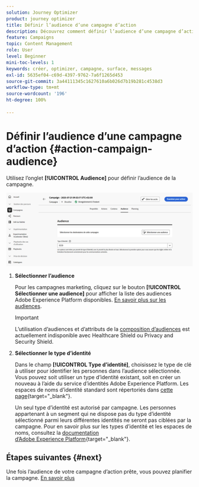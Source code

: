 ```yaml
---
solution: Journey Optimizer
product: journey optimizer
title: Définir l’audience d’une campagne d’action
description: Découvrez comment définir l’audience d’une campagne d’action.
feature: Campaigns
topic: Content Management
role: User
level: Beginner
mini-toc-levels: 1
keywords: créer, optimizer, campagne, surface, messages
exl-id: 5635ef04-c69d-4397-9762-7a6f1265d453
source-git-commit: 3a44111345c1627610a6b026d7b19b281c4538d3
workflow-type: tm+mt
source-wordcount: '196'
ht-degree: 100%

---
```


# Définir l’audience d’une campagne d’action {#action-campaign-audience}

Utilisez l’onglet **[!UICONTROL Audience]** pour définir l’audience de la campagne.

![](assets/campaign-audience.png)

1. **Sélectionner l’audience**

   Pour les campagnes marketing, cliquez sur le bouton **[!UICONTROL Sélectionner une audience]** pour afficher la liste des audiences Adobe Experience Platform disponibles. [En savoir plus sur les audiences](../audience/about-audiences.md).

   >[!IMPORTANT]
   >
   >L’utilisation d’audiences et d’attributs de la [composition d’audiences](../audience/get-started-audience-orchestration.md) est actuellement indisponible avec Healthcare Shield ou Privacy and Security Shield.

1. **Sélectionner le type d’identité**

   Dans le champ **[!UICONTROL Type d’identité]**, choisissez le type de clé à utiliser pour identifier les personnes dans l’audience sélectionnée. Vous pouvez soit utiliser un type d’identité existant, soit en créer un nouveau à l’aide du service d’identités Adobe Experience Platform. Les espaces de noms d’identité standard sont répertoriés dans [cette page](https://experienceleague.adobe.com/fr/docs/experience-platform/identity/features/namespaces#standard){target="_blank"}.

   Un seul type d’identité est autorisé par campagne. Les personnes appartenant à un segment qui ne dispose pas du type d’identité sélectionné parmi leurs différentes identités ne seront pas ciblées par la campagne. Pour en savoir plus sur les types d’identité et les espaces de noms, consultez la [documentation d’Adobe Experience Platform](https://experienceleague.adobe.com/docs/experience-platform/identity/home.html?lang=fr){target="_blank"}.

## Étapes suivantes {#next}

Une fois l’audience de votre campagne d’action prête, vous pouvez planifier la campagne. [En savoir plus](campaign-schedule.md)
